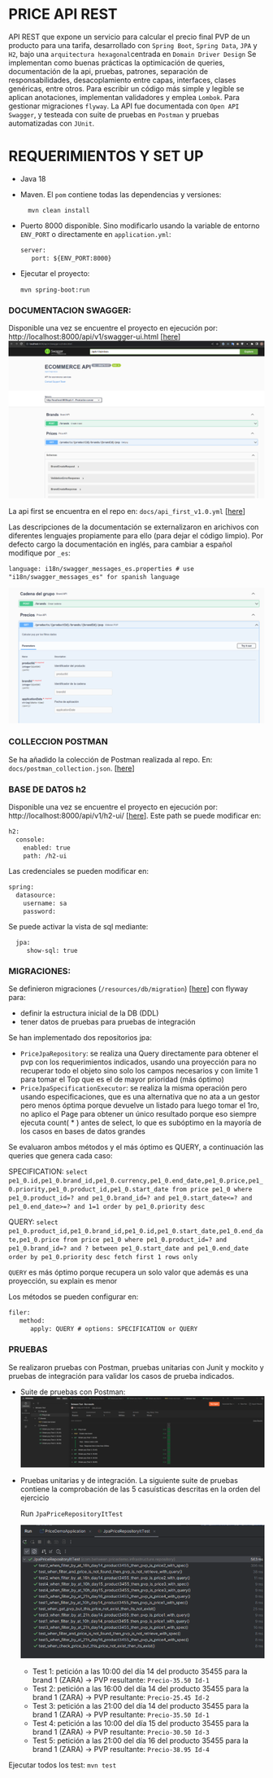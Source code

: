 # PRICE API REST
API REST que expone un servicio para calcular el precio final PVP de un producto para una tarifa, desarrollado con `Spring Boot`, `Spring Data`, `JPA` y `H2`, bajo una `arquitectura hexagonal`centrada en `Domain Driver Design`
Se implementan como buenas prácticas la optimicación de queries, documentación de la api, pruebas, patrones, separación de responsabilidades, desacoplamiento entre capas, interfaces, clases genéricas, entre otros. 
Para escribir un código más simple y legible se aplican anotaciones, implementan validadores y emplea `Lombok`.
Para gestionar migraciones `flyway`.
La API fue documentada con `Open API Swagger`, y testeada con suite de pruebas en `Postman` y pruebas automatizadas con `JUnit`.

# REQUERIMIENTOS Y SET UP
- Java 18
- Maven. El `pom` contiene todas las dependencias y versiones:
    ```
      mvn clean install
    ```
- Puerto 8000 disponible. Sino modificarlo usando la variable de entorno `ENV_PORT` o directamente en `application.yml`:
  
      server:
         port: ${ENV_PORT:8000}
  
- Ejecutar el proyecto:

    `mvn spring-boot:run`

### DOCUMENTACION SWAGGER:

Disponible una vez se encuentre el proyecto en ejecución por: http://localhost:8000/api/v1/swagger-ui.html [[here](http://localhost:8000/api/v1/swagger-ui.html)]
![swagger_view.png](readme%2Fswagger_view.png)

La api first se encuentra en el repo en: `docs/api_first_v1.0.yml` [[here](https://github.com/grleyvaj/price-demo/blob/main/docs/api_first_v1.0.yml)]

Las descripciones de la documentación se externalizaron en arichivos con diferentes lenguajes propiamente para ello (para dejar el código limpio). Por defecto cargo la documentación en inglés, para cambiar a español modifique por `_es`:

    language: i18n/swagger_messages_es.properties # use "i18n/swagger_messages_es" for spanish language

![swagger_view_es.png](readme%2Fswagger_view_es.png)

### COLLECCION POSTMAN
Se ha añadido la colección de Postman realizada al repo. En: `docs/postman_collection.json`. [[here](https://github.com/grleyvaj/price-demo/blob/main/docs/postman_collection.json)]

### BASE DE DATOS h2
Disponible una vez se encuentre el proyecto en ejecución por: http://localhost:8000/api/v1/h2-ui/ [[here](http://localhost:8000/api/v1/h2-ui/)]. Este path se puede modificar en:
    
    h2:
      console:
        enabled: true
        path: /h2-ui

Las credenciales se pueden modificar en:

    spring:
      datasource:
        username: sa
        password:

Se puede activar la vista de sql mediante:

      jpa:
         show-sql: true

### MIGRACIONES:

Se definieron migraciones (`/resources/db/migration`) [[here](https://github.com/grleyvaj/price-demo/tree/main/src/main/resources/db/migration)] con flyway para:
- definir la estructura inicial de la DB (DDL)
- tener datos de pruebas para pruebas de integración

Se han implementado dos repositorios jpa:
- `PriceJpaRepository`: se realiza una Query directamente para obtener el pvp con los requerimientos indicados, usando una proyección para no recuperar todo el objeto sino solo los campos necesarios y con limite 1 para tomar el Top que es el de mayor prioridad (más óptimo)
- `PriceJpaSpecificationExecutor`: se realiza la misma operación pero usando especificaciones, que es una alternativa que no ata a un gestor pero menos óptima porque devuelve un listado para luego tomar el 1ro, no aplico el Page para obtener un único resultado porque eso siempre ejecuta count( * ) antes de select, lo que es subóptimo en la mayoría de los casos en bases de datos grandes

Se evaluaron ambos métodos y el más óptimo es QUERY, a continuación las queries que genera cada caso:

SPECIFICATION: `select pe1_0.id,pe1_0.brand_id,pe1_0.currency,pe1_0.end_date,pe1_0.price,pe1_0.priority,pe1_0.product_id,pe1_0.start_date from price pe1_0 where pe1_0.product_id=? and pe1_0.brand_id=? and pe1_0.start_date<=? and pe1_0.end_date>=? and 1=1 order by pe1_0.priority desc`

QUERY: `select pe1_0.product_id,pe1_0.brand_id,pe1_0.id,pe1_0.start_date,pe1_0.end_date,pe1_0.price from price pe1_0 where pe1_0.product_id=? and pe1_0.brand_id=? and ? between pe1_0.start_date and pe1_0.end_date order by pe1_0.priority desc fetch first 1 rows only`

`QUERY` es más óptimo porque recupera un solo valor que además es una proyección, su explain es menor

Los métodos se pueden configurar en:
  
    filer:
       method:
          apply: QUERY # options: SPECIFICATION or QUERY

### PRUEBAS
Se realizaron pruebas con Postman, pruebas unitarias con Junit y mockito y pruebas de integración para validar los casos de prueba indicados.

- Suite de pruebas con Postman:
  ![suite-postman.png](readme%2Fsuite-postman.png)

- Pruebas unitarias y de integración. La siguiente suite de pruebas contiene la comprobación de las 5 casuísticas descritas en la orden del ejercicio

  Run `JpaPriceRepositoryItTest`

  ![suite-test.png](readme%2Fsuite-test.png)

  - Test 1: petición a las 10:00 del día 14 del producto 35455   para la brand 1 (ZARA) -> PVP resultante: `Precio-35.50 Id-1`
  - Test 2: petición a las 16:00 del día 14 del producto 35455   para la brand 1 (ZARA) -> PVP resultante: `Precio-25.45 Id-2`
  - Test 3: petición a las 21:00 del día 14 del producto 35455   para la brand 1 (ZARA) -> PVP resultante: `Precio-35.50 Id-1`
  - Test 4: petición a las 10:00 del día 15 del producto 35455   para la brand 1 (ZARA) -> PVP resultante: `Precio-30.50 Id-3`
  - Test 5: petición a las 21:00 del día 16 del producto 35455   para la brand 1 (ZARA) -> PVP resultante: `Precio-38.95 Id-4`

 Ejecutar todos los test:
    `mvn test`
